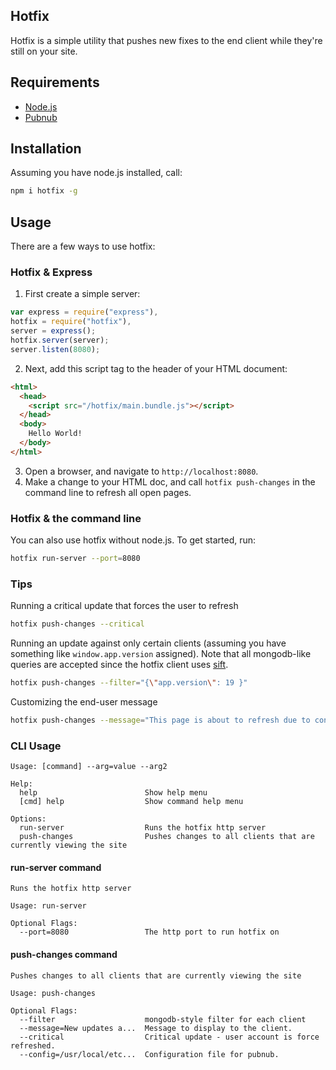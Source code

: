 ## Hotfix

Hotfix is a simple utility that pushes new fixes to the end client while they're still on your site.

## Requirements

- [Node.js](http://nodejs.org)
- [Pubnub](http://www.pubnub.com/)


## Installation

Assuming you have node.js installed, call:

```bash
npm i hotfix -g
```

## Usage

There are a few ways to use hotfix:

### Hotfix & Express

1. First create a simple server:

```javascript
var express = require("express"),
hotfix = require("hotfix"),
server = express();
hotfix.server(server);
server.listen(8080);
```

2. Next, add this script tag to the header of your HTML document:

```html
<html>
  <head>
    <script src="/hotfix/main.bundle.js"></script>
  </head>
  <body>
    Hello World!
  </body>
</html>
```

3. Open a browser, and navigate to `http://localhost:8080`.
4. Make a change to your HTML doc, and call `hotfix push-changes` in the command line to refresh all open pages.


### Hotfix & the command line

You can also use hotfix without node.js. To get started, run:

```bash
hotfix run-server --port=8080
```

### Tips

Running a critical update that forces the user to refresh

```bash
hotfix push-changes --critical
```

Running an update against only certain clients (assuming you have something like `window.app.version` assigned). Note that all mongodb-like queries are accepted since the hotfix client uses [sift](crcn/sift.js).

```bash
hotfix push-changes --filter="{\"app.version\": 19 }"
```

Customizing the end-user message

```bash
hotfix push-changes --message="This page is about to refresh due to connectivity issues"
```

### CLI Usage

```
Usage: [command] --arg=value --arg2

Help:
  help                        Show help menu
  [cmd] help                  Show command help menu

Options:
  run-server                  Runs the hotfix http server
  push-changes                Pushes changes to all clients that are currently viewing the site
```

#### run-server command

```
Runs the hotfix http server

Usage: run-server

Optional Flags:
  --port=8080                 The http port to run hotfix on
```

#### push-changes command

```
Pushes changes to all clients that are currently viewing the site

Usage: push-changes

Optional Flags:
  --filter                    mongodb-style filter for each client
  --message=New updates a...  Message to display to the client.
  --critical                  Critical update - user account is force refreshed.
  --config=/usr/local/etc...  Configuration file for pubnub.
```



